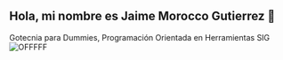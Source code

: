 ## Hola, mi nombre es Jaime Morocco Gutierrez 👋
Gotecnia para Dummies, Programación Orientada en Herramientas SIG 
![OFFFFF](https://github.com/user-attachments/assets/4ea1c7bf-c839-4f83-869f-9d97e52affe9)



<!--
**jaimemoroccog/jaimemoroccog** is a ✨ _special_ ✨ repository because its `README.md` (this file) appears on your GitHub profile.

Here are some ideas to get you started:

- 🔭 I’m currently working on ...
- 🌱 I’m currently learning ...
- 👯 I’m looking to collaborate on ...
- 🤔 I’m looking for help with ...
- 💬 Ask me about ...
- 📫 How to reach me: ...
- 😄 Pronouns: ...
- ⚡ Fun fact: ...
-->

